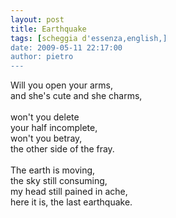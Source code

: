 ```yaml
---
layout: post
title: Earthquake
tags: [scheggia d'essenza,english,]
date: 2009-05-11 22:17:00
author: pietro
---
```

Will you open your arms,<br/>and she's cute and she charms,<br/><br/>won't you delete<br/>your half incomplete,<br/>won't you betray,<br/>the other side of the fray.<br/><br/>The earth is moving,<br/>the sky still consuming,<br/>my head still pained in ache,<br/>here it is, the last earthquake.
